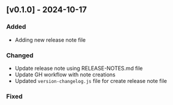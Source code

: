 ## [v0.1.0] - 2024-10-17


### Added
 - Adding new release note file

### Changed
 - Update release note using RELEASE-NOTES.md file
 - Update GH workflow with note creations
 - Updated `version-changelog.js` file for create release note file

### Fixed
